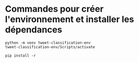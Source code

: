 # Commandes pour créer l'environnement et installer les dépendances
```
python -m venv tweet-classification-env
tweet-classification-env/Scripts/activate

pip install -r
```
